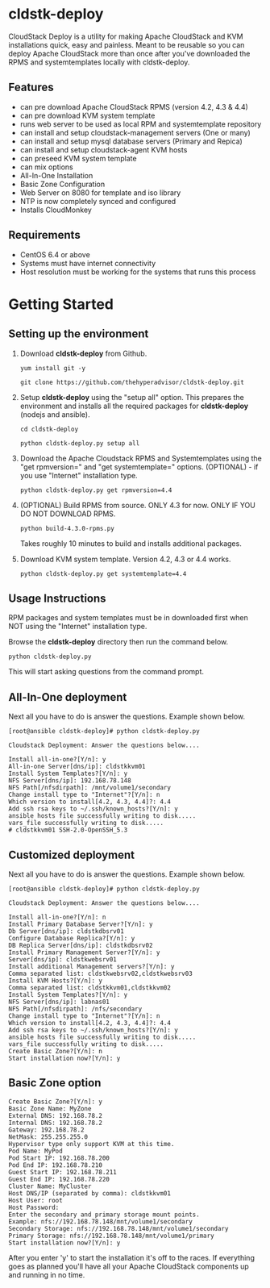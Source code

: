 cldstk-deploy
=============

CloudStack Deploy is a utility for making Apache CloudStack and KVM  installations quick, easy and painless. Meant to be reusable so you can deploy Apache CloudStack more than once after you've downloaded the RPMS and systemtemplates locally with cldstk-deploy.

## Features

- can pre download Apache CloudStack RPMS (version 4.2, 4.3 & 4.4)
- can pre download KVM system template
- runs web server to be used as local RPM and systemtemplate repository
- can install and setup cloudstack-management servers (One or many)
- can install and setup mysql database servers (Primary and Repica)
- can install and setup cloudstack-agent KVM hosts
- can preseed KVM system template
- can mix options
- All-In-One Installation
- Basic Zone Configuration
- Web Server on 8080 for template and iso library
- NTP is now completely synced and configured
- Installs CloudMonkey

## Requirements

- CentOS 6.4 or above
- Systems must have internet connectivity
- Host resolution must be working for the systems that runs this process

# Getting Started

## Setting up the environment

1. Download **cldstk-deploy** from Github. 

    `yum install git -y`

    `git clone https://github.com/thehyperadvisor/cldstk-deploy.git`

2. Setup **cldstk-deploy** using the "setup all" option. This prepares the environment and installs all the required packages for **cldstk-deploy** (nodejs and ansible).

    `cd cldstk-deploy`

    `python cldstk-deploy.py setup all`

3. Download the Apache Cloudstack RPMS and Systemtemplates using the "get rpmversion=" and "get systemtemplate=" options. (OPTIONAL) - if you use "Internet" installation type. 

    `python cldstk-deploy.py get rpmversion=4.4`

4. (OPTIONAL) Build RPMS from source. ONLY 4.3 for now. ONLY IF YOU DO NOT DOWNLOAD RPMS.

    `python build-4.3.0-rpms.py`

   Takes roughly 10 minutes to build and installs additional packages.

5. Download KVM system template. Version 4.2, 4.3 or 4.4 works.

   `python cldstk-deploy.py get systemtemplate=4.4`


## Usage Instructions

RPM packages and system templates must be in downloaded first when NOT using the "Internet" installation type.

Browse the **cldstk-deploy** directory then run the command below. 

    python cldstk-deploy.py

This will start asking questions from the command prompt.

## All-In-One deployment

Next all you have to do is answer the questions. Example shown below.
    
    [root@ansible cldstk-deploy]# python cldstk-deploy.py
    
    Cloudstack Deployment: Answer the questions below....
    
    Install all-in-one?[Y/n]: y
    All-in-one Server[dns/ip]: cldstkkvm01
    Install System Templates?[Y/n]: y
    NFS Server[dns/ip]: 192.168.78.148
    NFS Path[/nfsdirpath]: /mnt/volume1/secondary
    Change install type to "Internet"?[Y/n]: n
    Which version to install[4.2, 4.3, 4.4]?: 4.4
    Add ssh rsa keys to ~/.ssh/known_hosts?[Y/n]: y
    ansible hosts file successfully writing to disk.....
    vars_file successfully writing to disk.....
    # cldstkkvm01 SSH-2.0-OpenSSH_5.3

## Customized deployment  

Next all you have to do is answer the questions. Example shown below.
    
    [root@ansible cldstk-deploy]# python cldstk-deploy.py
    
    Cloudstack Deployment: Answer the questions below....
    
    Install all-in-one?[Y/n]: n
    Install Primary Database Server?[Y/n]: y
    Db Server[dns/ip]: cldstkdbsrv01
    Configure Database Replica?[Y/n]: y
    DB Replica Server[dns/ip]: cldstkdbsrv02
    Install Primary Management Server?[Y/n]: y
    Server[dns/ip]: cldstkwebsrv01
    Install additional Management servers?[Y/n]: y             
    Comma separated list: cldstkwebsrv02,cldstkwebsrv03
    Install KVM Hosts?[Y/n]: y
    Comma separated list: cldstkkvm01,cldstkkvm02
    Install System Templates?[Y/n]: y
    NFS Server[dns/ip]: labnas01
    NFS Path[/nfsdirpath]: /nfs/secondary
    Change install type to "Internet"?[Y/n]: n
    Which version to install[4.2, 4.3, 4.4]?: 4.4
    Add ssh rsa keys to ~/.ssh/known_hosts?[Y/n]: y
    ansible hosts file successfully writing to disk.....
    vars_file successfully writing to disk.....
    Create Basic Zone?[Y/n]: n
    Start installation now?[Y/n]: y

## Basic Zone option

    Create Basic Zone?[Y/n]: y
    Basic Zone Name: MyZone
    External DNS: 192.168.78.2
    Internal DNS: 192.168.78.2
    Gateway: 192.168.78.2
    NetMask: 255.255.255.0
    Hypervisor type only support KVM at this time.
    Pod Name: MyPod
    Pod Start IP: 192.168.78.200
    Pod End IP: 192.168.78.210
    Guest Start IP: 192.168.78.211
    Guest End IP: 192.168.78.220
    Cluster Name: MyCluster
    Host DNS/IP (separated by comma): cldstkkvm01
    Host User: root
    Host Password: 
    Enter the secondary and primary storage mount points.
    Example: nfs://192.168.78.148/mnt/volume1/secondary
    Secondary Storage: nfs://192.168.78.148/mnt/volume1/secondary
    Primary Storage: nfs://192.168.78.148/mnt/volume1/primary  
    Start installation now?[Y/n]: y
    
After you enter 'y' to start the installation it's off to the races. If everything goes as planned you'll have all your Apache CloudStack components up and running in no time.






